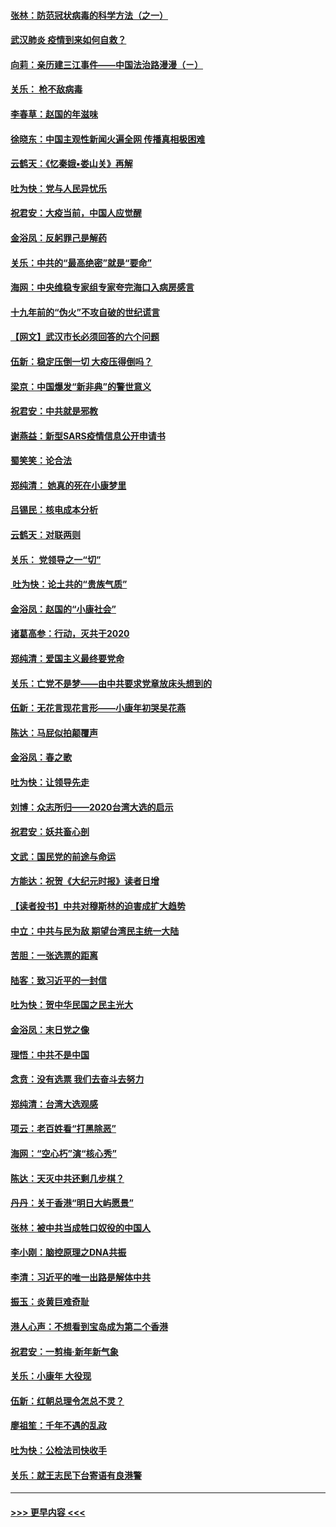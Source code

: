 #### [张林：防范冠状病毒的科学方法（之一）](../pages/nsc993/n11828618.md?t=01291222) 
#### [武汉肺炎 疫情到来如何自救？](../pages/nsc993/n11827632.md?t=01291222) 
#### [向莉：亲历建三江事件——中国法治路漫漫（ㄧ）](../pages/nsc993/n11827190.md?t=01291222) 
#### [关乐： 枪不敌病毒](../pages/nsc993/n11826746.md?t=01291222) 
#### [李春草：赵国的年滋味](../pages/nsc993/n11826321.md?t=01291222) 
#### [徐晓东：中国主观性新闻火遍全网 传播真相极困难](../pages/nsc993/n11826508.md?t=01291222) 
#### [云鹤天：《忆秦娥▪娄山关》再解](../pages/nsc993/n11824682.md?t=01291222) 
#### [吐为快：党与人民异忧乐](../pages/nsc993/n11824660.md?t=01291222) 
#### [祝君安：大疫当前，中国人应觉醒](../pages/nsc993/n11821946.md?t=01291222) 
#### [金浴凤：反躬罪己是解药](../pages/nsc993/n11820280.md?t=01291222) 
#### [关乐：中共的“最高绝密”就是“要命”](../pages/nsc993/n11816946.md?t=01291222) 
#### [海网：中央维稳专家组专家夸完海口入病房感言](../pages/nsc993/n11815138.md?t=01291222) 
#### [十九年前的“伪火”不攻自破的世纪谎言](../pages/nsc993/n11813238.md?t=01291222) 
#### [【网文】武汉市长必须回答的六个问题](../pages/nsc993/n11813848.md?t=01291222) 
#### [伍新：稳定压倒一切 大疫压得倒吗？](../pages/nsc993/n11812634.md?t=01291222) 
#### [梁京：中国爆发“新非典”的警世意义](../pages/nsc993/n11812554.md?t=01291222) 
#### [祝君安：中共就是邪教](../pages/nsc993/n11812431.md?t=01291222) 
#### [谢燕益：新型SARS疫情信息公开申请书](../pages/nsc993/n11808840.md?t=01291222) 
#### [蜀笑笑：论合法](../pages/nsc993/n11808064.md?t=01291222) 
#### [郑纯清： 她真的死在小康梦里](../pages/nsc993/n11806623.md?t=01291222) 
#### [吕锡民：核电成本分析](../pages/nsc993/n11806284.md?t=01291222) 
#### [云鹤天：对联两则](../pages/nsc993/n11805957.md?t=01291222) 
#### [关乐： 党领导之一“切”](../pages/nsc993/n11804505.md?t=01291222) 
#### [ 吐为快：论土共的“贵族气质”](../pages/nsc993/n11804490.md?t=01291222) 
#### [金浴凤：赵国的“小康社会”](../pages/nsc993/n11804452.md?t=01291222) 
#### [诸葛高参：行动，灭共于2020](../pages/nsc993/n11804120.md?t=01291222) 
#### [郑纯清：爱国主义最终要党命](../pages/nsc993/n11802197.md?t=01291222) 
#### [关乐：亡党不是梦——由中共要求党章放床头想到的](../pages/nsc993/n11802156.md?t=01291222) 
#### [伍新：无花言现花言形——小康年初哭吴花燕](../pages/nsc993/n11800044.md?t=01291222) 
#### [陈达：马屁似拍颠覆声](../pages/nsc993/n11800010.md?t=01291222) 
#### [金浴凤：春之歌](../pages/nsc993/n11797687.md?t=01291222) 
#### [吐为快：让领导先走](../pages/nsc993/n11797512.md?t=01291222) 
#### [刘博：众志所归——2020台湾大选的启示](../pages/nsc993/n11796878.md?t=01291222) 
#### [祝君安：妖共畜心剖](../pages/nsc993/n11794273.md?t=01291222) 
#### [文武：国民党的前途与命运](../pages/nsc993/n11794198.md?t=01291222) 
#### [方能达：祝贺《大纪元时报》读者日增](../pages/nsc993/n11793807.md?t=01291222) 
#### [【读者投书】中共对穆斯林的迫害成扩大趋势](../pages/nsc993/n11791371.md?t=01291222) 
#### [中立：中共与民为敌 期望台湾民主统一大陆](../pages/nsc993/n11790392.md?t=01291222) 
#### [苦胆：一张选票的距离](../pages/nsc993/n11788914.md?t=01291222) 
#### [陆客：致习近平的一封信](../pages/nsc993/n11788867.md?t=01291222) 
#### [吐为快：贺中华民国之民主光大](../pages/nsc993/n11788618.md?t=01291222) 
#### [金浴凤：末日党之像](../pages/nsc993/n11787475.md?t=01291222) 
#### [理悟：中共不是中国](../pages/nsc993/n11787463.md?t=01291222) 
#### [念贲：没有选票  我们去奋斗去努力](../pages/nsc993/n11787398.md?t=01291222) 
#### [郑纯清：台湾大选观感](../pages/nsc993/n11786210.md?t=01291222) 
#### [项云：老百姓看“打黑除恶”](../pages/nsc993/n11785398.md?t=01291222) 
#### [海网：“空心朽”演“核心秀”](../pages/nsc993/n11783874.md?t=01291222) 
#### [陈达：天灭中共还剩几步棋？](../pages/nsc993/n11783719.md?t=01291222) 
#### [丹丹：关于香港“明日大屿愿景”](../pages/nsc993/n11783273.md?t=01291222) 
#### [张林：被中共当成牲口奴役的中国人](../pages/nsc993/n11782397.md?t=01291222) 
#### [李小刚：脑控原理之DNA共振](../pages/nsc993/n11780962.md?t=01291222) 
#### [李清：习近平的唯一出路是解体中共](../pages/nsc993/n11780866.md?t=01291222) 
#### [振玉：炎黄巨难奇耻](../pages/nsc993/n11779632.md?t=01291222) 
#### [港人心声：不想看到宝岛成为第二个香港](../pages/nsc993/n11778817.md?t=01291222) 
#### [祝君安：一剪梅‧新年新气象](../pages/nsc993/n11776340.md?t=01291222) 
#### [关乐：小康年 大役现](../pages/nsc993/n11774213.md?t=01291222) 
#### [伍新：红朝总理令怎总不灵？](../pages/nsc993/n11770813.md?t=01291222) 
#### [廖祖笙：千年不遇的乱政](../pages/nsc993/n11770373.md?t=01291222) 
#### [吐为快：公检法司快收手](../pages/nsc993/n11770359.md?t=01291222) 
#### [关乐：就王志民下台寄语有良港警](../pages/nsc993/n11769903.md?t=01291222) 

----
#### [ >>> 更早内容 <<< ](../indexes/nsc993-earlier.md)
